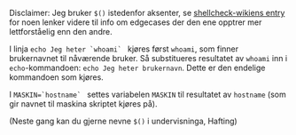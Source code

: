 Disclaimer: Jeg bruker `$()` istedenfor aksenter, se
[shellcheck-wikiens entry](https://github.com/koalaman/shellcheck/wiki/SC2006)
for noen lenker videre til info om edgecases der den ene opptrer mer lettforståelig enn den andre.

I linja ``echo Jeg heter `whoami` `` kjøres først `whoami`,
som finner brukernavnet til nåværende bruker.
Så substitueres resultatet av `whoami` inn i `echo`-kommandoen:
`echo Jeg heter brukernavn`. Dette er den endelige kommandoen som kjøres.

I ``MASKIN=`hostname` `` settes variabelen `MASKIN` til resultatet av `hostname`
(som gir navnet til maskina skriptet kjøres på).

(Neste gang kan du gjerne nevne `$()` i undervisninga, Hafting)
